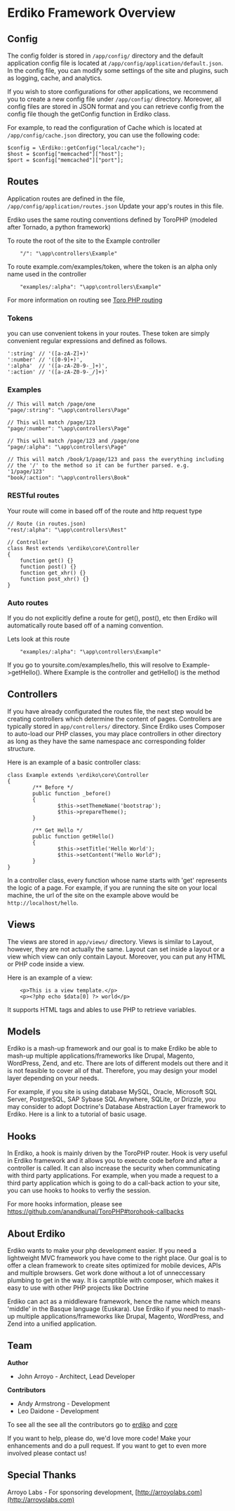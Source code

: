 # Erdiko Framework Overview

## Config

The config folder is stored in `/app/config/` directory and the default application config file is located at `/app/config/application/default.json`.
In the config file, you can modify some settings of the site and plugins, such as logging, cache, and analytics.  

If you wish to store configurations for other applications, we recommend you to create a new config file under `/app/config/` directory. Moreover, all config files are stored in JSON format and you can retrieve config from the config file though the getConfig function in Erdiko class.  

For example, to read the configuration of Cache which is located at `/app/config/cache.json` directory, you can use the following code:

```
$config = \Erdiko::getConfig("local/cache");
$host = $config["memcached"]["host"];				
$port = $config["memcached"]["port"];
```

## Routes

Application routes are defined in the file, `/app/config/application/routes.json`
Update your app's routes in this file.

Erdiko uses the same routing conventions defined by ToroPHP (modeled after Tornado, a python framework)

To route the root of the site to the Example controller

		"/": "\app\controllers\Example"

To route example.com/examples/token, where the token is an alpha only name used in the controller

		"examples/:alpha": "\app\controllers\Example"

For more information on routing see [Toro PHP routing](https://github.com/anandkunal/ToroPHP#routing-basics)

### Tokens

you can use convenient tokens in your routes.  These token are simply convenient regular expressions and defined as follows.

```
':string' // '([a-zA-Z]+)'
':number' // '([0-9]+)',
':alpha'  // '([a-zA-Z0-9-_]+)',
':action' // '([a-zA-Z0-9-_/]+)'
```

### Examples

```
// This will match /page/one
"page/:string": "\app\controllers\Page"

// This will match /page/123
"page/:number": "\app\controllers\Page"

// This will match /page/123 and /page/one
"page/:alpha": "\app\controllers\Page"

// This will match /book/1/page/123 and pass the everything including
// the '/' to the method so it can be further parsed. e.g. '1/page/123'
"book/:action": "\app\controllers\Book"
```

### RESTful routes

Your route will come in based off of the route and http request type

```
// Route (in routes.json)
"rest/:alpha": "\app\controllers\Rest"

// Controller
class Rest extends \erdiko\core\Controller
{
    function get() {}
    function post() {}
    function get_xhr() {}
    function post_xhr() {}
}
```

### Auto routes

If you do not explicitly define a route for get(), post(), etc then Erdiko will automatically route based off of a naming convention.

Lets look at this route

		"examples/:alpha": "\app\controllers\Example"

If you go to yoursite.com/examples/hello, this will resolve to Example->getHello().  Where Example is the controller and getHello() is the method

## Controllers

If you have already configurated the routes file, the next step would be creating controllers which determine the content of pages.  Controllers are typically stored in `app/controllers/` directory.  Since Erdiko uses Composer to auto-load our PHP classes, you may place controllers in other directory as long as they have the same namespace anc corresponding folder structure.

Here is an example of a basic controller class:

```
class Example extends \erdiko\core\Controller
{
		/** Before */
		public function _before()
		{
				$this->setThemeName('bootstrap');
				$this->prepareTheme();
		}

		/** Get Hello */
		public function getHello()
		{
				$this->setTitle('Hello World');
				$this->setContent("Hello World");
		}
}
```

In a controller class, every function whose name starts with 'get' represents the logic of a page. For example, if you are running the site on your local machine, the url of the site on the example above would be `http://localhost/hello`.

## Views

The views are stored in `app/views/` directory.  Views is similar to Layout, however, they are not actually the same. Layout can set inside a layout or a view which view can only contain Layout. Moreover, you can put any HTML or PHP code inside a view.

Here is an example of a view:

		<p>This is a view template.</p>
		<p><?php echo $data[0] ?> world</p>

It supports HTML tags and ables to use PHP to retrieve variables.

## Models

Erdiko is a mash-up framework and our goal is to make Erdiko be able to mash-up multiple applications/frameworks like Drupal, Magento, WordPress, Zend, and etc.  There are lots of different models out there and it is not feasible to cover all of that.  Therefore, you may design your model layer depending on your needs.

For example, if you site is using database MySQL, Oracle, Microsoft SQL Server, PostgreSQL, SAP Sybase SQL Anywhere, SQLite, or Drizzle, you may consider to adopt Doctrine's Database Abstraction Layer framework to Erdiko.
Here is a link to a tutorial of basic usage.

## Hooks

In Erdiko, a hook is mainly driven by the ToroPHP router. Hook is very useful in Erdiko framework and it allows you to execute code before and after a controller is called.  It can also increase the security when communicating with third party applications.  For example, when you made a request to a third party application which is going to do a call-back action to your site, you can use hooks to hooks to verfiy the session.

For more hooks information, please see https://github.com/anandkunal/ToroPHP#torohook-callbacks

## About Erdiko

Erdiko wants to make your php development easier. If you need a lightweight MVC framework you have come to the right place. Our goal is to offer a clean framework to create sites optimized for mobile devices, APIs and multiple browsers.  Get work done without a lot of unneccessary plumbing to get in the way.  It is camptible with composer, which makes it easy to use with other PHP projects like Doctrine

Erdiko can act as a middleware framework, hence the name which means 'middle' in the Basque language (Euskara). Use Erdiko if you need to mash-up multiple applications/frameworks like Drupal, Magento, WordPress, and Zend into a unified application.

## Team

**Author**

* John Arroyo - Architect, Lead Developer

**Contributors**

* Andy Armstrong - Development
* Leo Daidone - Development

To see all the see all the contributors go to [erdiko](https://github.com/Erdiko/erdiko/graphs/contributors) and [core](https://github.com/Erdiko/core/graphs/contributors)

If you want to help, please do, we'd love more code! Make your enhancements and do a pull request. If you want to get to even more involved please contact us!

## Special Thanks

Arroyo Labs - For sponsoring development, [http://arroyolabs.com](http://arroyolabs.com)
